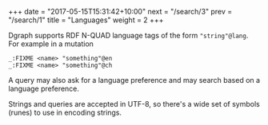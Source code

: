 +++
date = "2017-05-15T15:31:42+10:00"
next = "/search/3"
prev = "/search/1"
title = "Languages"
weight = 2
+++

Dgraph supports RDF N-QUAD language tags of the form `"string"@lang`.  For example in a mutation
```
_:FIXME <name> "something"@en
_:FIXME <name> "something"@ch
```

A query may also ask for a language preference and may search based on a language preference.

Strings and queries are accepted in UTF-8, so there's a wide set of symbols (runes) to use in encoding strings.
 
